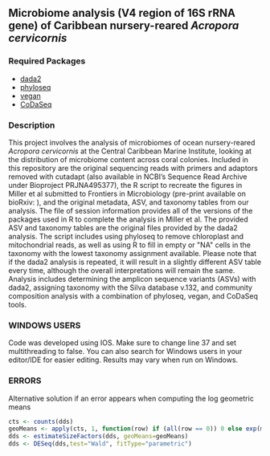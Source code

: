 ## Microbiome analysis (V4 region of 16S rRNA gene) of Caribbean nursery-reared <i>Acropora cervicornis</i> 

### Required Packages
* [dada2](https://bioconductor.org/packages/release/bioc/html/dada2.html)
* [phyloseq](https://joey711.github.io/phyloseq/) 
* [vegan](https://cran.r-project.org/package=vegan)
* [CoDaSeq](https://github.com/ggloor/CoDaSeq)

### Description
This project involves the analysis of microbiomes of ocean nursery-reared <i>Acropora cervicornis</i> at the Central Caribbean Marine Institute, looking at the distribution of microbiome content across coral colonies. Included in this repository are the original sequencing reads with primers and adaptors removed with cutadapt (also available in NCBI’s Sequence Read Archive under Bioproject PRJNA495377), the R script to recreate the figures in Miller et al submitted to Frontiers in Microbiology (pre-print available on bioRxiv:      ), and the original metadata, ASV, and taxonomy tables from our analysis. The file of session information provides all of the versions of the packages used in R to complete the analysis in Miller et al. The provided ASV and taxonomy tables are the original files provided by the dada2 analysis. The script includes using phyloseq to remove chloroplast and mitochondrial reads, as well as using R to fill in empty or "NA" cells in the taxonomy with the lowest taxonomy assignment available. Please note that if the dada2 analysis is repeated, it will result in a slightly different ASV table every time, although the overall interpretations will remain the same. Analysis includes determining the amplicon sequence variants (ASVs) with dada2, assigning taxonomy with the Silva database v.132, and community composition analysis with a combination of phyloseq, vegan, and CoDaSeq tools.

### WINDOWS USERS 
Code was developed using IOS. Make sure to change line 37 and set multithreading to false. You can also search for Windows users in your editor/IDE for easier editing. Results may vary when run on Windows. 

### ERRORS
Alternative solution if an error appears when computing the log geometric means
``` R
cts <- counts(dds)
geoMeans <- apply(cts, 1, function(row) if (all(row == 0)) 0 else exp(mean(log(row[row != 0]))))
dds <- estimateSizeFactors(dds, geoMeans=geoMeans)
dds <- DESeq(dds,test="Wald", fitType="parametric")
```
